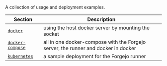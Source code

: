 A collection of usage and deployment examples.

| Section                     | Description                                                                                                                                                                                                                                                   |
|-----------------------------|--------------------------------------------------------------------------------------------------------------------------------------------------------------------------------------------------------------------------------------------------------------|
| [`docker`](docker)              | using the host docker server by mounting the socket                     |
| [`docker-compose`](docker-compose) | all in one docker-compose with the Forgejo server, the runner and docker in docker  |
| [`kubernetes`](kubernetes)     |  a sample deployment for the Forgejo runner |
